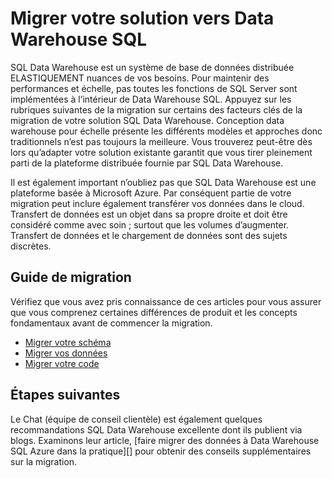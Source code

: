 <properties
   pageTitle="Migrer votre solution vers SQL Data Warehouse | Microsoft Azure"
   description="Guide de migration pour mettre votre solution sur plateforme Azure SQL Data Warehouse."
   services="sql-data-warehouse"
   documentationCenter="NA"
   authors="barbkess"
   manager="barbkess"
   editor=""/>

<tags
   ms.service="sql-data-warehouse"
   ms.devlang="NA"
   ms.topic="article"
   ms.tgt_pltfrm="NA"
   ms.workload="data-services"
   ms.date="08/30/2016"
   ms.author="barbkess;jrj;sonyama"/>

# <a name="migrate-your-solution-to-sql-data-warehouse"></a>Migrer votre solution vers Data Warehouse SQL

SQL Data Warehouse est un système de base de données distribuée ELASTIQUEMENT nuances de vos besoins. Pour maintenir des performances et échelle, pas toutes les fonctions de SQL Server sont implémentées à l’intérieur de Data Warehouse SQL. Appuyez sur les rubriques suivantes de la migration sur certains des facteurs clés de la migration de votre solution SQL Data Warehouse. Conception data warehouse pour échelle présente les différents modèles et approches donc traditionnels n’est pas toujours la meilleure. Vous trouverez peut-être dès lors qu’adapter votre solution existante garantit que vous tirer pleinement parti de la plateforme distribuée fournie par SQL Data Warehouse.

Il est également important n’oubliez pas que SQL Data Warehouse est une plateforme basée à Microsoft Azure. Par conséquent partie de votre migration peut inclure également transférer vos données dans le cloud. Transfert de données est un objet dans sa propre droite et doit être considéré comme avec soin ; surtout que les volumes d’augmenter. Transfert de données et le chargement de données sont des sujets discrètes.

## <a name="migration-guidance"></a>Guide de migration

Vérifiez que vous avez pris connaissance de ces articles pour vous assurer que vous comprenez certaines différences de produit et les concepts fondamentaux avant de commencer la migration.

- [Migrer votre schéma][]
- [Migrer vos données][]
- [Migrer votre code][]

## <a name="next-steps"></a>Étapes suivantes

Le Chat (équipe de conseil clientèle) est également quelques recommandations SQL Data Warehouse excellente dont ils publient via blogs.  Examinons leur article, [faire migrer des données à Data Warehouse SQL Azure dans la pratique][] pour obtenir des conseils supplémentaires sur la migration.

<!--Image references-->

<!--Article references-->
[Migrer votre schéma]: sql-data-warehouse-migrate-schema.md
[Migrer vos données]: sql-data-warehouse-migrate-data.md
[Migrer votre code]: sql-data-warehouse-migrate-code.md


<!--MSDN references-->


<!--Other Web references-->
[Migration des données vers SQL Azure Data Warehouse dans la pratique]: https://blogs.msdn.microsoft.com/sqlcat/2016/08/18/migrating-data-to-azure-sql-data-warehouse-in-practice/
